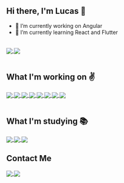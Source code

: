 ## Hi there, I'm Lucas 👋

- 🔭 I’m currently working on Angular
- 🌱 I’m currently learning React and Flutter
<br>
<a href="https://github.com/luccasalcazar">
  <img align="center" src="https://github-readme-stats.vercel.app/api?username=luccasalcazar&theme=monokai&show_icons=true&line_height=20&include_all_commits=true" />
</a>
<a href="https://github.com/luccasalcazar">
  <img align="center" src="https://github-readme-stats.vercel.app/api/top-langs/?username=luccasalcazar&theme=monokai&layout=compact" />
</a>
<br>
<br>

## What I'm working on ✌

<a href="https://github.com/luccasalcazar">
  <img align="center" src="https://img.shields.io/badge/html5-%23E34F26.svg?style=for-the-badge&logo=html5&logoColor=white" />
<a href="https://github.com/luccasalcazar">
  <img align="center" src="https://img.shields.io/badge/css3-%231572B6.svg?style=for-the-badge&logo=css3&logoColor=white" />
</a>
<a href="https://github.com/luccasalcazar">
  <img align="center" src="https://img.shields.io/badge/javascript-%23323330.svg?style=for-the-badge&logo=javascript&logoColor=%white" />
</a>
<a href="https://github.com/luccasalcazar">
  <img align="center" src="https://img.shields.io/badge/typescript-%23007ACC.svg?style=for-the-badge&logo=typescript&logoColor=white" />
</a>
<a href="https://github.com/luccasalcazar">
  <img align="center" src="https://img.shields.io/badge/angular-%23DD0031.svg?style=for-the-badge&logo=angular&logoColor=white" />
</a>
<a href="https://github.com/luccasalcazar">
  <img align="center" src="https://img.shields.io/badge/bootstrap-%23563D7C.svg?style=for-the-badge&logo=bootstrap&logoColor=white" />
</a>
<a href="https://github.com/luccasalcazar">
  <img align="center" src="https://img.shields.io/badge/jquery-%230769AD.svg?style=for-the-badge&logo=jquery&logoColor=white" />
</a>
<a href="https://github.com/luccasalcazar">
  <img align="center" src="https://img.shields.io/badge/rxjs-%23B7178C.svg?style=for-the-badge&logo=reactivex&logoColor=white" />
</a>
<br>
<br>
  
## What I'm studying 📚

<a href="https://github.com/luccasalcazar">
  <img align="center" src="https://img.shields.io/badge/dart-%230175C2.svg?style=for-the-badge&logo=dart&logoColor=white" />
</a>
<a href="https://github.com/luccasalcazar">
  <img align="center" src="https://img.shields.io/badge/Flutter-%2302569B.svg?style=for-the-badge&logo=Flutter&logoColor=white" />
</a>
<a href="https://github.com/luccasalcazar">
  <img align="center" src="https://img.shields.io/badge/react-%2320232a.svg?style=for-the-badge&logo=react&logoColor=%2361DAFB" />
</a>
<br>
 
## Contact Me
  
<a href="https://instagram.com/luccasalcazar">
  <img align="center" src="https://img.shields.io/badge/luccasalcazar-%23E4405F.svg?style=for-the-badge&logo=Instagram&logoColor=white" />
</a>
<a href="https://www.linkedin.com/in/lucas-suguita-2232bb164/">
  <img align="center" src="https://img.shields.io/badge/linkedin-%230077B5.svg?style=for-the-badge&logo=linkedin&logoColor=white" />
</a>

<!--
**luccasalcazar/luccasalcazar** is a ✨ _special_ ✨ repository because its `README.md` (this file) appears on your GitHub profile.

Here are some ideas to get you started:

- 🔭 I’m currently working on ...
- 🌱 I’m currently learning ...
- 👯 I’m looking to collaborate on ...
- 🤔 I’m looking for help with ...
- 💬 Ask me about ...
- 📫 How to reach me: ...
- 😄 Pronouns: ...
- ⚡ Fun fact: ...
-->
